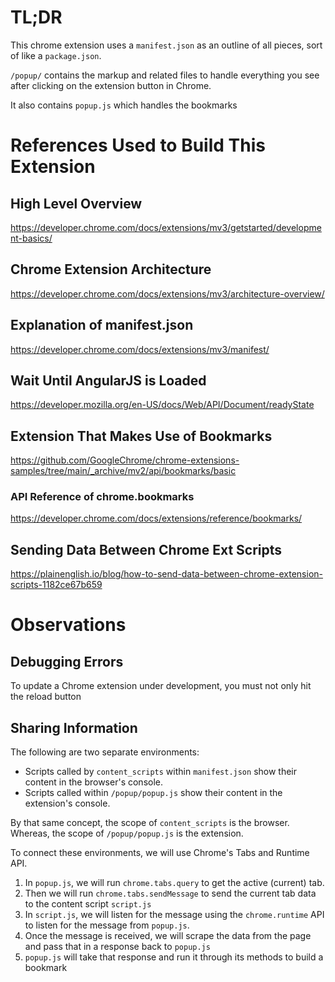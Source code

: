 # TL;DR

This chrome extension uses a `manifest.json` as an outline of all pieces, sort of like a `package.json`.

`/popup/` contains the markup and related files to handle everything you see after clicking on the extension button in Chrome.

It also contains `popup.js` which handles the bookmarks

# References Used to Build This Extension

## High Level Overview

https://developer.chrome.com/docs/extensions/mv3/getstarted/development-basics/

## Chrome Extension Architecture

https://developer.chrome.com/docs/extensions/mv3/architecture-overview/

## Explanation of manifest.json

https://developer.chrome.com/docs/extensions/mv3/manifest/

## Wait Until AngularJS is Loaded

https://developer.mozilla.org/en-US/docs/Web/API/Document/readyState

## Extension That Makes Use of Bookmarks

https://github.com/GoogleChrome/chrome-extensions-samples/tree/main/_archive/mv2/api/bookmarks/basic

### API Reference of chrome.bookmarks

https://developer.chrome.com/docs/extensions/reference/bookmarks/

## Sending Data Between Chrome Ext Scripts

https://plainenglish.io/blog/how-to-send-data-between-chrome-extension-scripts-1182ce67b659

# Observations

## Debugging Errors

To update a Chrome extension under development, you must not only hit the reload button

## Sharing Information

The following are two separate environments:

-   Scripts called by `content_scripts` within `manifest.json` show their content in the browser's console.
-   Scripts called within `/popup/popup.js` show their content in the extension's console.

By that same concept, the scope of `content_scripts` is the browser.
Whereas, the scope of `/popup/popup.js` is the extension.

To connect these environments, we will use Chrome's Tabs and Runtime API.

1. In `popup.js`, we will run `chrome.tabs.query` to get the active (current) tab.
2. Then we will run `chrome.tabs.sendMessage` to send the current tab data to the content script `script.js`
3. In `script.js`, we will listen for the message using the `chrome.runtime` API to listen for the message from `popup.js`.
4. Once the message is received, we will scrape the data from the page and pass that in a response back to `popup.js`
5. `popup.js` will take that response and run it through its methods to build a bookmark
